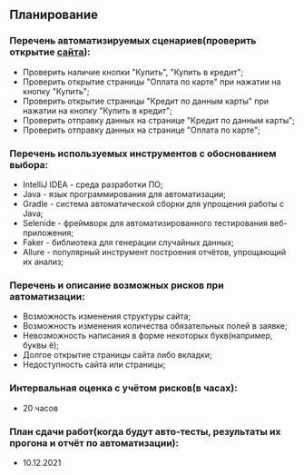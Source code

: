 ## Планирование
### Перечень автоматизируемых сценариев(проверить открытие [сайта](http://localhost:8080)):
* Проверить наличие кнопки "Купить", "Купить в кредит";
* Проверить открытие страницы "Оплата по карте" при нажатии на кнопку "Купить";
* Проверить открытие страницы "Кредит по данным карты" при нажатии на кнопку "Купить в кредит";
* Проверить отправку данных на странице "Кредит по данным карты";
* Проверить отправку данных на странице "Оплата по карте";

### Перечень используемых инструментов с обоснованием выбора:
* IntelliJ IDEA - среда разработки ПО;
* Java - язык программирования для автоматизации;
* Gradle - система автоматической сборки для упрощения работы с Java;
* Selenide - фреймворк для автоматизированного тестирования веб-приложения;
* Faker - библиотека для генерации случайных данных;
* Allure - популярный инструмент построения отчётов, упрощающий их анализ;

### Перечень и описание возможных рисков при автоматизации:
* Возможность изменения структуры сайта;
* Возможность изменения количества обязательных полей в заявке;
* Невозможность написания в форме некоторых букв(например, буквы ё);
* Долгое открытие страницы сайта либо вкладки;
* Недоступность сайта или страницы;

### Интервальная оценка с учётом рисков(в часах):
* 20 часов

### План сдачи работ(когда будут авто-тесты, результаты их прогона и отчёт по автоматизации):
* 10.12.2021
